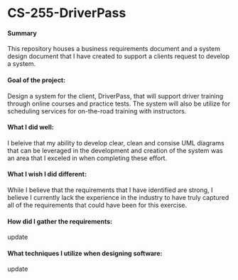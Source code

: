 # CS-255-DriverPass
#### Summary
This repository houses a business requirements document and a system design document that I have created to support a clients request to develop a system.

#### Goal of the project:
Design a system for the client, DriverPass, that will support driver training through online courses and practice tests. The system will also be utilize for scheduling services for on-the-road training with instructors. 

#### What I did well:
I beleive that my ability to develop clear, clean and consise UML diagrams that can be leveraged in the development and creation of the system was an area that I exceled in when completing these effort.

#### What I wish I did different:
While I believe that the requirements that I have identified are strong, I believe I currently lack the experience in the industry to have truly captured all of the requirements that could have been for this exercise.

#### How did I gather the requirements:
update

#### What techniques I utilize when designing software:
update
